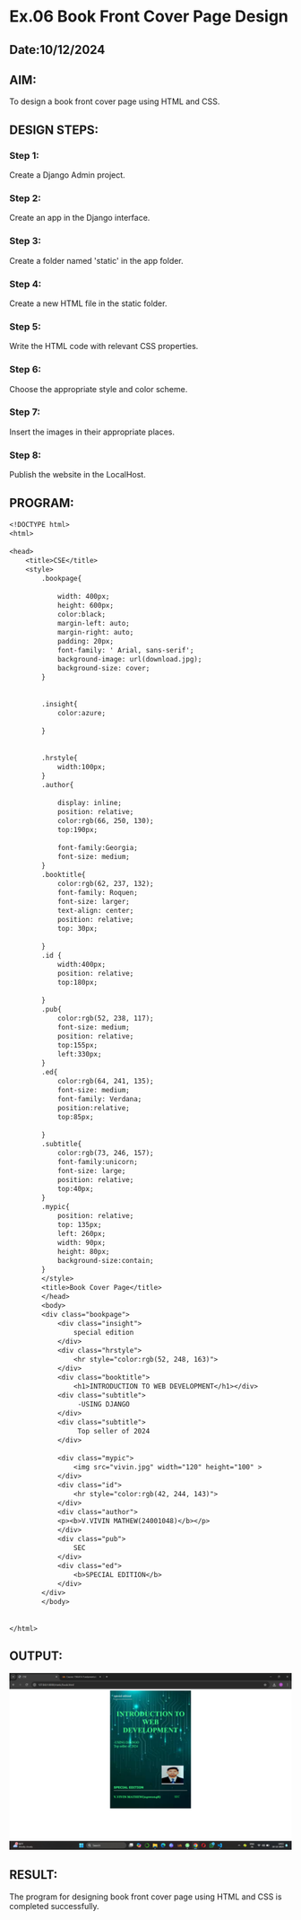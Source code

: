 # Ex.06 Book Front Cover Page Design
## Date:10/12/2024

## AIM:
To design a book front cover page using HTML and CSS.

## DESIGN STEPS:

### Step 1:
Create a Django Admin project.

### Step 2:
Create an app in the Django interface.

### Step 3:
Create a folder named 'static' in the app folder.

### Step 4:
Create a new HTML file in the static folder.

### Step 5:
Write the HTML code with relevant CSS properties.

### Step 6:
Choose the appropriate style and color scheme.

### Step 7:
Insert the images in their appropriate places.

### Step 8:
Publish the website in the LocalHost.

## PROGRAM:
```
<!DOCTYPE html>
<html>

<head>
    <title>CSE</title>
    <style>
        .bookpage{

            width: 400px;
            height: 600px;
            color:black;
            margin-left: auto;
            margin-right: auto;
            padding: 20px;
            font-family: ' Arial, sans-serif';
            background-image: url(download.jpg);
            background-size: cover;
        }
            
        
        .insight{
            color:azure;
        
        }
        
        
        .hrstyle{
            width:100px;
        }
        .author{
        
            display: inline;
            position: relative;
            color:rgb(66, 250, 130);
            top:190px;
            
            font-family:Georgia;
            font-size: medium;
        }
        .booktitle{
            color:rgb(62, 237, 132);
            font-family: Roquen;
            font-size: larger;
            text-align: center;
            position: relative;
            top: 30px;
        
        }
        .id {
            width:400px;
            position: relative;
            top:180px;
            
        }
        .pub{
            color:rgb(52, 238, 117);
            font-size: medium;
            position: relative;
            top:155px;
            left:330px;
        }
        .ed{
            color:rgb(64, 241, 135);
            font-size: medium;
            font-family: Verdana;
            position:relative;
            top:85px;
        
        }
        .subtitle{
            color:rgb(73, 246, 157);
            font-family:unicorn;
            font-size: large;
            position: relative;
            top:40px;
        }
        .mypic{
            position: relative;
            top: 135px;
            left: 260px;
            width: 90px;
            height: 80px;
            background-size:contain;
        }
        </style>
        <title>Book Cover Page</title>
        </head>
        <body>
        <div class="bookpage">
            <div class="insight">
                special edition
            </div>
            <div class="hrstyle">
                <hr style="color:rgb(52, 248, 163)">
            </div>
            <div class="booktitle">
                <h1>INTRODUCTION TO WEB DEVELOPMENT</h1></div>
            <div class="subtitle">
                 -USING DJANGO
            </div>
            <div class="subtitle">
                 Top seller of 2024
            </div>

            <div class="mypic">
                <img src="vivin.jpg" width="120" height="100" >
            </div>
            <div class="id">
                <hr style="color:rgb(42, 244, 143)">
            </div>
            <div class="author">
            <p><b>V.VIVIN MATHEW(24001048)</b></p>
            </div>
            <div class="pub">
                SEC
            </div>
            <div class="ed">
                <b>SPECIAL EDITION</b>
            </div>
        </div>
        </body>
        

</html>
```

## OUTPUT:

![alt text](<Screenshot 2024-12-10 140328.png>)
## RESULT:
The program for designing book front cover page using HTML and CSS is completed successfully.
